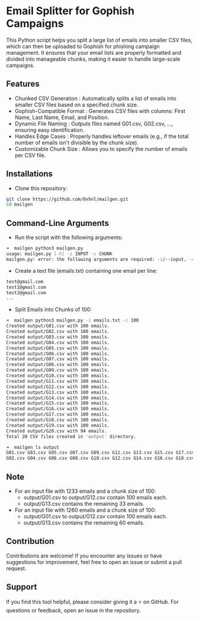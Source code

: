 # Email Splitter for Gophish Campaigns

This Python script helps you split a large list of emails into smaller CSV files, which can then be uploaded to Gophish for phishing campaign management. It ensures that your email lists are properly formatted and divided into manageable chunks, making it easier to handle large-scale campaigns.

## Features
- Chunked CSV Generation : Automatically splits a list of emails into smaller CSV files based on a specified chunk size.
- Gophish-Compatible Format : Generates CSV files with columns: First Name, Last Name, Email, and Position.
- Dynamic File Naming : Outputs files named G01.csv, G02.csv, ..., ensuring easy identification.
- Handles Edge Cases : Properly handles leftover emails (e.g., if the total number of emails isn't divisible by the chunk size).
- Customizable Chunk Size : Allows you to specify the number of emails per CSV file.

## Installations

- Clone this repository:

```bash
git clone https://github.com/0xhnl/mailgen.git
cd mailgen
```

## Command-Line Arguments

- Run the script with the following arguments:

```bash
➜  mailgen python3 mailgen.py 
usage: mailgen.py [-h] -i INPUT -c CHUNK
mailgen.py: error: the following arguments are required: -i/--input, -c/--chunk
```

- Create a text file (emails.txt) containing one email per line:

```txt
test@gmail.com
test1@gmail.com
test2@gmail.com
...
```

- Split Emails into Chunks of 100:

```bash
➜  mailgen python3 mailgen.py -i emails.txt -c 100
Created output/G01.csv with 100 emails.
Created output/G02.csv with 100 emails.
Created output/G03.csv with 100 emails.
Created output/G04.csv with 100 emails.
Created output/G05.csv with 100 emails.
Created output/G06.csv with 100 emails.
Created output/G07.csv with 100 emails.
Created output/G08.csv with 100 emails.
Created output/G09.csv with 100 emails.
Created output/G10.csv with 100 emails.
Created output/G11.csv with 100 emails.
Created output/G12.csv with 100 emails.
Created output/G13.csv with 100 emails.
Created output/G14.csv with 100 emails.
Created output/G15.csv with 100 emails.
Created output/G16.csv with 100 emails.
Created output/G17.csv with 100 emails.
Created output/G18.csv with 100 emails.
Created output/G19.csv with 100 emails.
Created output/G20.csv with 94 emails.
Total 20 CSV files created in 'output' directory.

➜  mailgen ls output 
G01.csv G03.csv G05.csv G07.csv G09.csv G11.csv G13.csv G15.csv G17.csv G19.csv
G02.csv G04.csv G06.csv G08.csv G10.csv G12.csv G14.csv G16.csv G18.csv G20.csv
```

## Note

- For an input file with 1233 emails and a chunk size of 100:
  - output/G01.csv to output/G12.csv contain 100 emails each.
  - output/G13.csv contains the remaining 33 emails.
- For an input file with 1260 emails and a chunk size of 100:
  - output/G01.csv to output/G12.csv contain 100 emails each.
  - output/G13.csv contains the remaining 60 emails.

## Contribution

Contributions are welcome! If you encounter any issues or have suggestions for improvement, feel free to open an issue or submit a pull request.

## Support

If you find this tool helpful, please consider giving it a ⭐️ on GitHub. For questions or feedback, open an issue in the repository.
